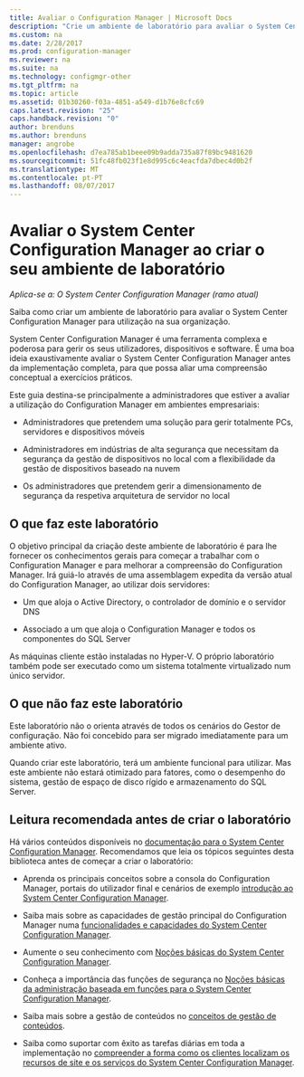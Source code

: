 ```yaml
---
title: Avaliar o Configuration Manager | Microsoft Docs
description: "Crie um ambiente de laboratório para avaliar o System Center Configuration Manager para utilização na sua organização."
ms.custom: na
ms.date: 2/28/2017
ms.prod: configuration-manager
ms.reviewer: na
ms.suite: na
ms.technology: configmgr-other
ms.tgt_pltfrm: na
ms.topic: article
ms.assetid: 01b30260-f03a-4851-a549-d1b76e8cfc69
caps.latest.revision: "25"
caps.handback.revision: "0"
author: brenduns
ms.author: brenduns
manager: angrobe
ms.openlocfilehash: d7ea785ab1beee09b9adda735a87f89bc9481620
ms.sourcegitcommit: 51fc48fb023f1e8d995c6c4eacfda7dbec4d0b2f
ms.translationtype: MT
ms.contentlocale: pt-PT
ms.lasthandoff: 08/07/2017
---
```

# <a name="evaluate-system-center-configuration-manager-by-building-your-own-lab-environment"></a>Avaliar o System Center Configuration Manager ao criar o seu ambiente de laboratório

*Aplica-se a: O System Center Configuration Manager (ramo atual)*

 Saiba como criar um ambiente de laboratório para avaliar o System Center Configuration Manager para utilização na sua organização.  

 System Center Configuration Manager é uma ferramenta complexa e poderosa para gerir os seus utilizadores, dispositivos e software. É uma boa ideia exaustivamente avaliar o System Center Configuration Manager antes da implementação completa, para que possa aliar uma compreensão conceptual a exercícios práticos.  

 Este guia destina-se principalmente a administradores que estiver a avaliar a utilização do Configuration Manager em ambientes empresariais:  

-   Administradores que pretendem uma solução para gerir totalmente PCs, servidores e dispositivos móveis  

-   Administradores em indústrias de alta segurança que necessitam da segurança da gestão de dispositivos no local com a flexibilidade da gestão de dispositivos baseado na nuvem  

-   Os administradores que pretendem gerir a dimensionamento de segurança da respetiva arquitetura de servidor no local  

## <a name="what-this-lab-does"></a>O que faz este laboratório  
 O objetivo principal da criação deste ambiente de laboratório é para lhe fornecer os conhecimentos gerais para começar a trabalhar com o Configuration Manager e para melhorar a compreensão do Configuration Manager. Irá guiá-lo através de uma assemblagem expedita da versão atual do Configuration Manager, ao utilizar dois servidores:  

-   Um que aloja o Active Directory, o controlador de domínio e o servidor DNS  

-   Associado a um que aloja o Configuration Manager e todos os componentes do SQL Server  

As máquinas cliente estão instaladas no Hyper-V. O próprio laboratório também pode ser executado como um sistema totalmente virtualizado num único servidor.  

## <a name="what-this-lab-does-not-do"></a>O que não faz este laboratório  
 Este laboratório não o orienta através de todos os cenários do Gestor de configuração. Não foi concebido para ser migrado imediatamente para um ambiente ativo.  

 Quando criar este laboratório, terá um ambiente funcional para utilizar. Mas este ambiente não estará otimizado para fatores, como o desempenho do sistema, gestão de espaço de disco rígido e armazenamento do SQL Server.  

##  <a name="BKMK_EvalRec"></a>Leitura recomendada antes de criar o laboratório  
 Há vários conteúdos disponíveis no [documentação para o System Center Configuration Manager](http://docs.microsoft.com/sccm/). Recomendamos que leia os tópicos seguintes desta biblioteca antes de começar a criar o laboratório:  

-   Aprenda os principais conceitos sobre a consola do Configuration Manager, portais do utilizador final e cenários de exemplo [introdução ao System Center Configuration Manager](../../core/understand/introduction.md).  

-   Saiba mais sobre as capacidades de gestão principal do Configuration Manager numa [funcionalidades e capacidades do System Center Configuration Manager](../../core/plan-design/changes/features-and-capabilities.md).  

-   Aumente o seu conhecimento com [Noções básicas do System Center Configuration Manager](../../core/understand/fundamentals.md).  

-   Conheça a importância das funções de segurança no [Noções básicas da administração baseada em funções para o System Center Configuration Manager](../../core/understand/fundamentals-of-role-based-administration.md).  

-   Saiba mais sobre a gestão de conteúdos no [conceitos de gestão de conteúdos](../../core/plan-design/hierarchy/fundamental-concepts-for-content-management.md).  

-   Saiba como suportar com êxito as tarefas diárias em toda a implementação no [compreender a forma como os clientes localizam os recursos de site e os serviços do System Center Configuration Manager](../../core/plan-design/hierarchy/understand-how-clients-find-site-resources-and-services.md).  
